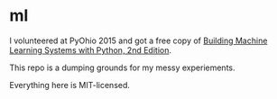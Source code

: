 ml
==

I volunteered at PyOhio 2015 and got a free copy of [Building Machine Learning Systems with Python, 2nd Edition](http://shop.oreilly.com/product/9781784392772.do?green=30A836BB-90DB-5DD1-AE82-AC23F7139756&intcmp=af-mybuy-9781784392772.IP).

This repo is a dumping grounds for my messy experiements.

Everything here is MIT-licensed.
